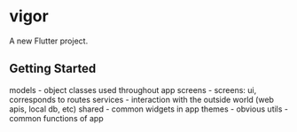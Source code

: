 # vigor

A new Flutter project.

## Getting Started


models - object classes used throughout app
screens - screens: ui, corresponds to routes
services - interaction with the outside world (web apis, local db, etc)
shared - common widgets in app
themes - obvious
utils - common functions of app
